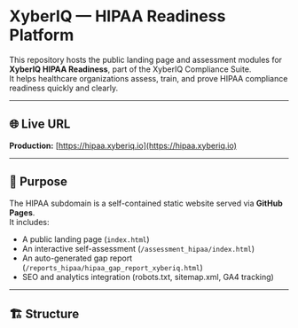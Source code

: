 # XyberIQ — HIPAA Readiness Platform

This repository hosts the public landing page and assessment modules for **XyberIQ HIPAA Readiness**, part of the XyberIQ Compliance Suite.  
It helps healthcare organizations assess, train, and prove HIPAA compliance readiness quickly and clearly.

---

## 🌐 Live URL
**Production:** [https://hipaa.xyberiq.io](https://hipaa.xyberiq.io)

---

## 🧩 Purpose
The HIPAA subdomain is a self-contained static website served via **GitHub Pages**.  
It includes:
- A public landing page (`index.html`)
- An interactive self-assessment (`/assessment_hipaa/index.html`)
- An auto-generated gap report (`/reports_hipaa/hipaa_gap_report_xyberiq.html`)
- SEO and analytics integration (robots.txt, sitemap.xml, GA4 tracking)

---

## 🏗️ Structure
